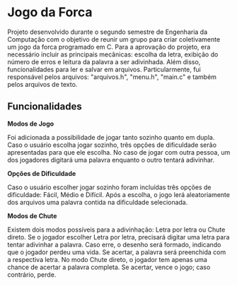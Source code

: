 # Jogo da Forca

 Projeto desenvolvido durante o segundo semestre de Engenharia da Computação com o objetivo de reunir um grupo para criar coletivamente um jogo da forca programado em C. Para a aprovação do projeto, era necessário incluir as principais mecânicas: escolha da letra, exibição do número de erros e leitura da palavra a ser adivinhada. Além disso, funcionalidades para ler e salvar em arquivos. Particularmente, fui responsável pelos arquivos: "arquivos.h", "menu.h", "main.c" e também pelos arquivos de texto.

## Funcionalidades

**Modos de Jogo**

 Foi adicionada a possibilidade de jogar tanto sozinho quanto em dupla. Caso o usuário escolha jogar sozinho, três opções de dificuldade serão apresentadas para que ele escolha. No caso de jogar com outra pessoa, um dos jogadores digitará uma palavra enquanto o outro tentará adivinhar.

**Opções de Dificuldade**

Caso o usuário escolher jogar sozinho foram incluídas três opções de dificuldade: Fácil, Médio e Difícil. Após a escolha, o jogo lerá aleatoriamente dos arquivos uma palavra contida na dificuldade selecionada.

**Modos de Chute**

 Existem dois modos possíveis para a adivinhação: Letra por letra ou Chute direto. Se o jogador escolher Letra por letra, precisará digitar uma letra para tentar adivinhar a palavra. Caso erre, o desenho será formado, indicando que o jogador perdeu uma vida. Se acertar, a palavra será preenchida com a respectiva letra. No modo Chute direto, o jogador tem apenas uma chance de acertar a palavra completa. Se acertar, vence o jogo; caso contrário, perde.

